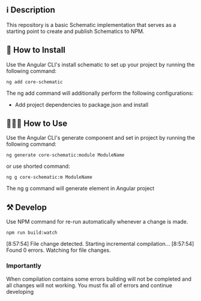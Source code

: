 
## ℹ️️ Description

This repository is a basic Schematic implementation that serves as a starting point to create and publish Schematics to NPM.

## 🔧 How to Install

Use the Angular CLI's install schematic to set up your project by running the following command:

```
ng add core-schematic
```

The ng add command will additionally perform the following configurations:

 - Add project dependencies to package.json and install

## 👨🏻‍🏫 How to Use

Use the Angular CLI's generate component and set in project by running the following command:

```
ng generate core-schematic:module ModuleName
```
 
or use shorted command:

```
ng g core-schematic:m ModuleName
```

The ng g command will generate element in Angular project



## ⚒ Develop

Use NPM command for re-run automatically whenever a change is made.

```
npm run build:watch
```

[8:57:54] File change detected. Starting incremental compilation...
[8:57:54] Found 0 errors. Watching for file changes.

### Importantly 

When compilation contains some errors building will not be completed and all changes will not working. You must fix all of errors and continue developing
